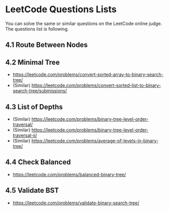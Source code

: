 # LeetCode Questions Lists
You can solve the same or similar questions on the LeetCode online judge. The questions list is following.

## 4.1 Route Between Nodes

## 4.2 Minimal Tree
 - https://leetcode.com/problems/convert-sorted-array-to-binary-search-tree/
 - (Similar) https://leetcode.com/problems/convert-sorted-list-to-binary-search-tree/submissions/

## 4.3 List of Depths
 - (Similar) https://leetcode.com/problems/binary-tree-level-order-traversal/
 - (Similar) https://leetcode.com/problems/binary-tree-level-order-traversal-ii/
 - (Similar) https://leetcode.com/problems/average-of-levels-in-binary-tree/

 ## 4.4 Check Balanced
 - https://leetcode.com/problems/balanced-binary-tree/

 ## 4.5 Validate BST
 - https://leetcode.com/problems/validate-binary-search-tree/

